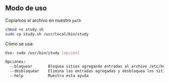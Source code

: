 ## Modo de uso

Copiamos el archivo en nuestro `path`
```sh
chmod +x study.sh
sudo cp study.sh /usr/local/bin/study
```

Cómo se usa:
```sh
Uso: sudo /usr/bin/study [opción]

Opciones:
  --bloquear       Bloquea sitios agregando entradas al archivo /etc/hosts
  --desbloquear    Elimina las entradas agregadas y desbloquea los sitios
  --help           Muestra esta ayuda
```
